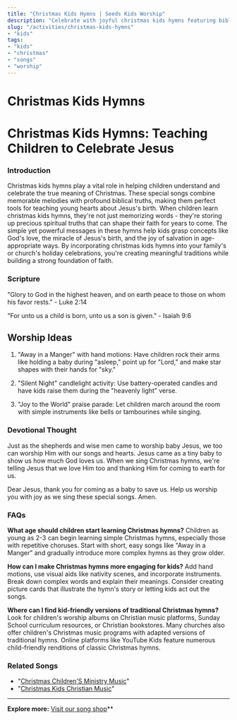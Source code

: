 ```yaml
---
title: "Christmas Kids Hymns | Seeds Kids Worship"
description: "Celebrate with joyful christmas kids hymns featuring biblical Christmas themes. Holiday worship music for children and families."
slug: "/activities/christmas-kids-hymns"
- "kids"
tags:
- "kids"
- "christmas"
- "songs"
- "worship"
---
```


# Christmas Kids Hymns

# Christmas Kids Hymns: Teaching Children to Celebrate Jesus

### Introduction
Christmas kids hymns play a vital role in helping children understand and celebrate the true meaning of Christmas. These special songs combine memorable melodies with profound biblical truths, making them perfect tools for teaching young hearts about Jesus's birth. When children learn christmas kids hymns, they're not just memorizing words - they're storing up precious spiritual truths that can shape their faith for years to come. The simple yet powerful messages in these hymns help kids grasp concepts like God's love, the miracle of Jesus's birth, and the joy of salvation in age-appropriate ways. By incorporating christmas kids hymns into your family's or church's holiday celebrations, you're creating meaningful traditions while building a strong foundation of faith.

### Scripture
"Glory to God in the highest heaven, and on earth peace to those on whom his favor rests." - Luke 2:14

"For unto us a child is born, unto us a son is given." - Isaiah 9:6

## Worship Ideas
1. "Away in a Manger" with hand motions: Have children rock their arms like holding a baby during "asleep," point up for "Lord," and make star shapes with their hands for "sky."

2. "Silent Night" candlelight activity: Use battery-operated candles and have kids raise them during the "heavenly light" verse.

3. "Joy to the World" praise parade: Let children march around the room with simple instruments like bells or tambourines while singing.

### Devotional Thought
Just as the shepherds and wise men came to worship baby Jesus, we too can worship Him with our songs and hearts. Jesus came as a tiny baby to show us how much God loves us. When we sing Christmas hymns, we're telling Jesus that we love Him too and thanking Him for coming to earth for us.

Dear Jesus, thank you for coming as a baby to save us. Help us worship you with joy as we sing these special songs. Amen.

### FAQs

**What age should children start learning Christmas hymns?**
Children as young as 2-3 can begin learning simple Christmas hymns, especially those with repetitive choruses. Start with short, easy songs like "Away in a Manger" and gradually introduce more complex hymns as they grow older.

**How can I make Christmas hymns more engaging for kids?**
Add hand motions, use visual aids like nativity scenes, and incorporate instruments. Break down complex words and explain their meanings. Consider creating picture cards that illustrate the hymn's story or letting kids act out the songs.

**Where can I find kid-friendly versions of traditional Christmas hymns?**
Look for children's worship albums on Christian music platforms, Sunday School curriculum resources, or Christian bookstores. Many churches also offer children's Christmas music programs with adapted versions of traditional hymns. Online platforms like YouTube Kids feature numerous child-friendly renditions of classic Christmas hymns.

### Related Songs

- "[Christmas Children'S Ministry Music](/activities/christmas-children-s-ministry-music/)"
- "[Christmas Kids Christian Music](/activities/christmas-kids-christian-music/)"

---

**Explore more:** [Visit our song shop](https://seedskidsworship.com/shop)**

<!-- Schema Markup -->
<script type="application/ld+json">
{
  "@context": "https://schema.org",
  "@type": "MusicRecording",
  "name": "Christmas Kids Hymns",
  "byArtist": {
    "@type": "MusicGroup",
    "name": "Seeds Kids Worship"
  },
  "isFamilyFriendly": true,
  "url": "https://seedskidsworship.com/activities/christmas-kids-hymns/"
}
</script>